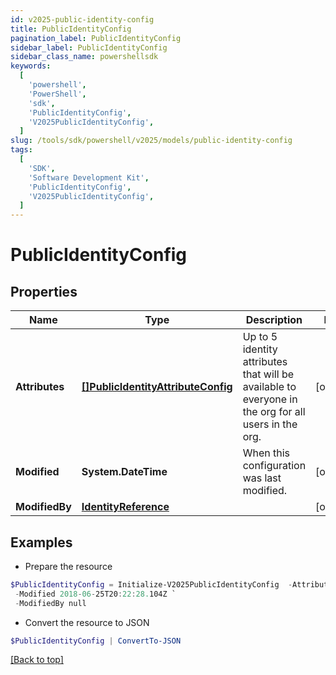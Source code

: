```yaml
---
id: v2025-public-identity-config
title: PublicIdentityConfig
pagination_label: PublicIdentityConfig
sidebar_label: PublicIdentityConfig
sidebar_class_name: powershellsdk
keywords:
  [
    'powershell',
    'PowerShell',
    'sdk',
    'PublicIdentityConfig',
    'V2025PublicIdentityConfig',
  ]
slug: /tools/sdk/powershell/v2025/models/public-identity-config
tags:
  [
    'SDK',
    'Software Development Kit',
    'PublicIdentityConfig',
    'V2025PublicIdentityConfig',
  ]
---
```


# PublicIdentityConfig

## Properties

| Name | Type | Description | Notes |
| --- | --- | --- | --- |
| **Attributes** | [**[]PublicIdentityAttributeConfig**](public-identity-attribute-config) | Up to 5 identity attributes that will be available to everyone in the org for all users in the org. | [optional] |
| **Modified** | **System.DateTime** | When this configuration was last modified. | [optional] |
| **ModifiedBy** | [**IdentityReference**](identity-reference) |  | [optional] |

## Examples

- Prepare the resource

```powershell
$PublicIdentityConfig = Initialize-V2025PublicIdentityConfig  -Attributes null `
 -Modified 2018-06-25T20:22:28.104Z `
 -ModifiedBy null
```

- Convert the resource to JSON

```powershell
$PublicIdentityConfig | ConvertTo-JSON
```

[[Back to top]](#)
